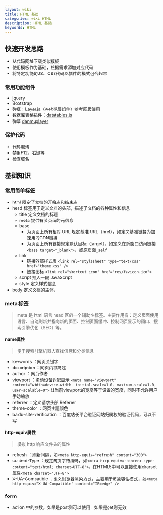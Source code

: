 ```yaml
---
layout: wiki
title: HTML 基础
categories: wiki HTML
description: HTML 基础
keywords: HTML
---
```


## 快速开发思路
+ 从代码网址下载类似模板
+ 使用模板作为基础，根据需求添加对应代码
+ 将特定功能的JS、CSS代码以插件的模式组合起来

### 常用功能组件
+ jquery
+ Bootstrap
+ 弹框：[Layer.js](http://lib.h-ui.net/layer/layer_v3.1.1.zip)（web弹层组件）参考[网页](https://blog.csdn.net/meixu568/article/details/81207340)使用
+ 数据库表格插件：[datatables.js](http://lib.h-ui.net/datatables/datatables_v1.10.15.zip)
+ 弹幕 [danmuplayer](https://github.com/chiruom/DanmuPlayer/)

### 保护代码
+ 代码混淆
+ 禁用F12，右键等
+ 检查域名

## 基础知识

### 常用简单标签
+ html 限定了文档的开始点和结束点
+ head 标签用于定义文档的头部，描述了文档的各种属性和信息
  + title 定义文档的标题
  + meta 提供有关页面的元信息
  + base 
    + 为页面上所有相对 URL 规定基准 URL（href），如定义基准链接为加速用的CDN链接
    + 为页面上所有链接规定默认目标（target），如定义在新窗口访问链接`<base target="_blank">`，或原页面`_self`
  + link 
    + 链接外部样式表 `<link rel="stylesheet" type="text/css" href="theme.css" />`
    + 链接图标 `<link rel="shortcut icon" href="res/favicon.ico">`
  + script 插入一段 JavaScript
  + style 定义样式信息
+ body 定义文档的主体。


### meta 标签
> meta 是 html 语言 head 区的一个辅助性标签。主要作用有：定义页面使用语言、自动刷新并指向新的页面、控制页面缓冲、控制网页显示的窗口、搜索引擎优化（SEO）等。

#### name属性 
> 便于搜索引擎机器人查找信息和分类信息
+ keywords ：网页关键字 
+ description ：网页内容简述
+ author ：网页作者 
+ viewport ：移动设备适配显示 `<meta name="viewport" content="width=device-width, initial-scale=1.0, maximum-scale=1.0, user-scalable=0">` 让当前viewport的宽度等于设备的宽度，同时不允许用户手动缩放
+ referrer ：定义请求头部 Referrer
+ theme-color ：网页主题颜色
+ baidu-site-verification ：百度站长平台验证网站归属权的验证代码，可以不写

#### http-equiv属性 
> 模拟 http 响应文件头的属性

+ refresh ：刷新间隔，如`<meta http-equiv="refresh" content="300">`
+ content-Type ：规定网页字符编码，如`<meta http-equiv="content-type" content="text/html; charset=UTF-8">`，在HTML5中可以直接使用charset属性`<meta charset="UTF-8">`
+ X-UA-Compatible ：定义浏览器渲染方式，主要用于IE兼容性模式，如`<meta http-equiv="X-UA-Compatible" content="IE=edge" />` 

### form
+ action 中的参数，如果是post则可以使用，如果是get则无效